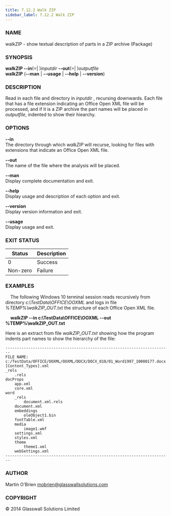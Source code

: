 ```yaml
---
title: 7.12.2 Walk ZIP
sidebar_label: 7.12.2 Walk ZIP
---
```


### **NAME**
walkZIP - show textual description of parts in a ZIP archive (Package)

### **SYNOPSIS**
**walkZIP --in**(=| )*inputdir* **--out**(=| )*outputfile*<br />
**walkZIP** (**--man** | **--usage** | **--help** | **--version**)

### **DESCRIPTION**
Read in each file and directory in *inputdir* , recursing downwards. Each
file that has a file extension indicating an Office Open XML file
will be processed, and if it is a ZIP archive the part names will be placed in *outputfile*, indented to show their hiearchy.

### **OPTIONS**
**--in**<br />
The directory through which *walkZIP* will recurse, looking for files with extensions that indicate an Office Open XML file.

**--out**<br />
The name of the file where the analysis will be placed.

**--man**  
Display complete documentation and exit.

**--help**  
Display usage and description of each option and exit.

**--version**  
Display version information and exit.

**--usage**  
Display usage and exit.

### **EXIT STATUS**
|Status|Description
|---|---
0|Success
Non-zero|Failure

### **EXAMPLES**

&nbsp;&nbsp;&nbsp;&nbsp;The following Windows 10 terminal session reads recursively from directory *c:\TestData\OFFICE\OOXML* and logs in file *%TEMP%\walkZIP_OUT.txt* the structure of each Office Open XML file.

&nbsp;&nbsp;&nbsp;&nbsp;**walkZIP --in c:\TestData\OFFICE\OOXML --out %TEMP%\walkZIP_OUT.txt**  

Here is an extract from file *walkZIP_OUT.txt* showing how the program indents part names to show the hierarchy of the file:

    ------------------------------------------------------------------------
    FILE NAME: c:/TestData/OFFICE/OOXML/OOXML/DOCX/DOCX_010/01_Word1997_10000177.docx
    [Content_Types].xml
    _rels
        .rels
    docProps
        app.xml
        core.xml
    word
        _rels
            document.xml.rels
        document.xml
        embeddings
            oleObject1.bin
        fontTable.xml
        media
            image1.wmf
        settings.xml
        styles.xml
        theme
            theme1.xml
        webSettings.xml
    ------------------------------------------------------------------------

### **AUTHOR**
Martin O'Brien <mobrien@glasswallsolutions.com>

### **COPYRIGHT**
&copy; 2014 Glasswall Solutions Limited
